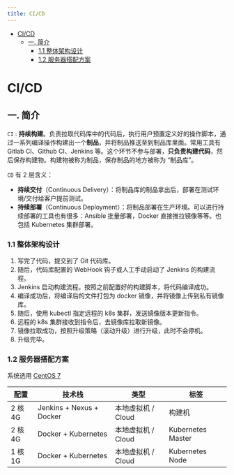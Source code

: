 ```yaml
---
title: CI/CD
---
```


<!-- @import "[TOC]" {cmd="toc" depthFrom=1 depthTo=6 orderedList=false} -->

<!-- code_chunk_output -->

- [CI/CD](#cicd)
  - [一. 简介](#一-简介)
    - [1.1 整体架构设计](#11-整体架构设计)
    - [1.2 服务器搭配方案](#12-服务器搭配方案)

<!-- /code_chunk_output -->

# CI/CD

## 一. 简介

`CI`
: **持续构建**。负责拉取代码库中的代码后，执行用户预置定义好的操作脚本，通过一系列编译操作构建出一个**制品**，并将制品推送至到制品库里面。常用工具有 Gitlab CI、Github CI、Jenkins 等。这个环节不参与部署，**只负责构建代码**，然后保存构建物。构建物被称为制品，保存制品的地方被称为 “制品库”。

`CD` 有 2 层含义：

- **持续交付**（Continuous Delivery）：将制品库的制品拿出后，部署在测试环境/交付给客户提前测试。
- **持续部署**（Continuous Deployment）：将制品部署在生产环境。可以进行持续部署的工具也有很多：Ansible 批量部署，Docker 直接推拉镜像等等。也包括 Kubernetes 集群部署。

### 1.1 整体架构设计

1. 写完了代码，提交到了 Git 代码库。
2. 随后，代码库配置的 WebHook 钩子或人工手动启动了 Jenkins 的构建流程。
3. Jenkins 启动构建流程。按照之前配置好的构建脚本，将代码编译成功。
4. 编译成功后，将编译后的文件打包为 docker 镜像，并将镜像上传到私有镜像库。
5. 随后，使用 kubectl 指定远程的 k8s 集群，发送镜像版本更新指令。
6. 远程的 k8s 集群接收到指令后，去镜像库拉取新镜像。
7. 镜像拉取成功，按照升级策略（滚动升级）进行升级，此时不会停机。
8. 升级完毕。

### 1.2 服务器搭配方案

系统选用 [CentOS 7](https://link.juejin.cn/?target=https%3A%2F%2Fmirrors.aliyun.com%2Fcentos%2F7.9.2009%2Fisos%2Fx86_64%2FCentOS-7-x86_64-Minimal-2009.iso)

| 配置    | 技术栈                   | 类型               | 标签              |
| ------- | ------------------------ | ------------------ | ----------------- |
| 2 核 4G | Jenkins + Nexus + Docker | 本地虚拟机 / Cloud | 构建机            |
| 2 核 4G | Docker + Kubernetes      | 本地虚拟机 / Cloud | Kubernetes Master |
| 1 核 1G | Docker + Kubernetes      | 本地虚拟机 / Cloud | Kubernetes Node   |
